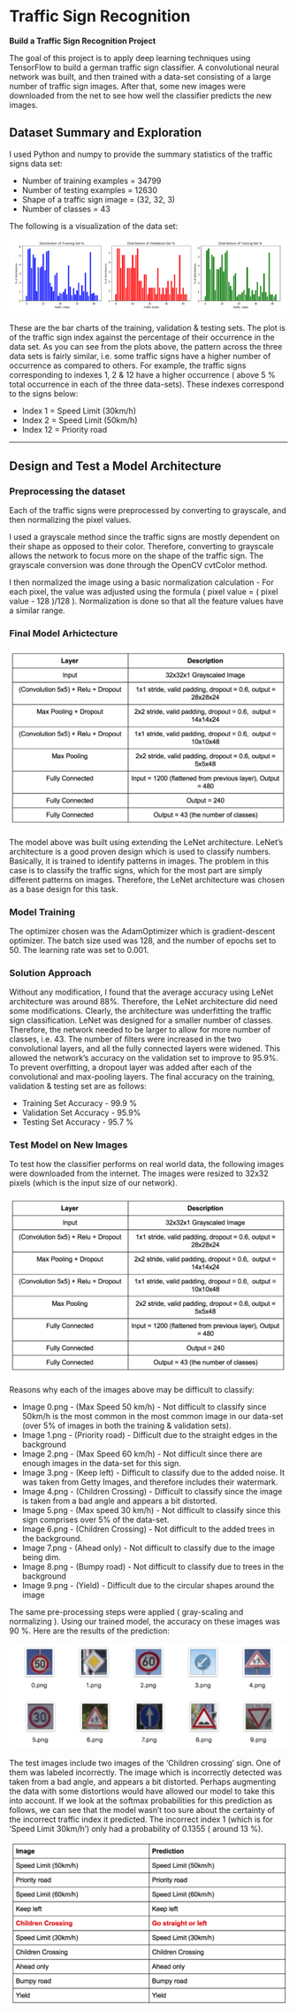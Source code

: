 # Traffic Sign Recognition

**Build a Traffic Sign Recognition Project**

The goal of this project is to apply deep learning techniques using TensorFlow to build a german traffic sign classifier. A convolutional neural network was built, and then trained with a data-set consisting of a large number of traffic sign images. After that, some new images were downloaded from the net to see how well the classifier predicts the new images.

[//]: # (Image References)

[image1]: ./images/dataset_visualization.png "Visualization"
[image2]: ./images/model_architecture.png "Model Architecture"
[image3]: ./images/example_images.png "Example Images"
[image4]: ./images/prediction_table.png "Prediction Table"
[image5]: ./images/softmax_incorrect_prediction.png "Softmax for Incorrect Prediction"

## Dataset Summary and Exploration

I used Python and numpy to provide the summary statistics of the traffic signs data set:
* Number of training examples = 34799
* Number of testing examples  = 12630
* Shape of a traffic sign image = (32, 32, 3)
* Number of classes = 43

The following is a visualization of the data set:

![alt text][image1]

These are the bar charts of the training, validation & testing sets. The plot is of the traffic sign index against the percentage of their occurrence in the data set. As you can see from the plots above, the pattern across the three data sets is fairly similar, i.e. some traffic signs have a higher number of occurrence as compared to others. For example, the traffic signs corresponding to indexes 1, 2 & 12 have a higher occurrence ( above 5 % total occurrence in each of the three data-sets). These indexes correspond to the signs below:
* Index 1   = Speed Limit (30km/h)
* Index 2   = Speed Limit (50km/h)
* Index 12 = Priority road

---
## Design and Test a Model Architecture

### Preprocessing the dataset
Each of the traffic signs were preprocessed by converting to grayscale, and then normalizing the pixel values. 
 
I used a grayscale method since the traffic signs are mostly dependent on their shape as opposed to their color. Therefore, converting to grayscale allows the network to focus more on the shape of the traffic sign. The grayscale conversion was done through the OpenCV cvtColor method.
 
I then normalized the image using a basic normalization calculation - For each pixel, the value was adjusted using the formula ( pixel value = ( pixel value - 128 )/128 ). Normalization is done so that all the feature values have a similar range.

### Final Model Arhictecture

![alt text][image2]

The model above was built using extending the LeNet architecture. LeNet’s architecture is a good proven design which is used to classify numbers. Basically, it is trained to identify patterns in images. The problem in this case is to classify the traffic signs, which for the most part are simply different patterns on images. Therefore, the LeNet architecture was chosen as a base design for this task.

### Model Training
The optimizer chosen was the AdamOptimizer which is gradient-descent optimizer. The batch size used was 128, and the number of epochs set to 50. The learning rate was set to 0.001.

### Solution Approach
Without any modification, I found that the average accuracy using LeNet architecture was around 88%. Therefore, the LeNet architecture did need some modifications. Clearly, the architecture was underfitting the traffic sign classification. LeNet was designed for a smaller number of classes. Therefore, the network needed to be larger to allow for more number of classes, i.e. 43. The number of filters were increased in the two convolutional layers, and all the fully connected layers were widened. This allowed the network’s accuracy on the validation set to improve to 95.9%. To prevent overfitting, a dropout layer was added after each of the convolutional and max-pooling layers. The final accuracy on the training, validation & testing set are as follows:
 
* Training Set Accuracy - 99.9 %
* Validation Set Accuracy - 95.9%
* Testing Set Accuracy - 95.7 %

### Test Model on New Images
To test how the classifier performs on real world data, the  following images were downloaded from the internet. The images were resized to 32x32 pixels (which is the input size of our network). 

![alt text][image2]

Reasons why each of the images above may be difficult to classify:
* Image 0.png - (Max Speed 50 km/h) - Not difficult to classify since 50km/h is the most common in the most common image in our data-set (over 5% of images in both the training & validation sets).
* Image 1.png - (Priority road) - Difficult due to the straight edges in the background
* Image 2.png - (Max Speed 60 km/h) - Not difficult since there are enough images in the data-set for this sign.
* Image 3.png - (Keep left) - Difficult to classify due to the added noise. It was taken from Getty Images, and therefore includes their watermark.
* Image 4.png - (Children Crossing) - Difficult to classify since the image is taken from a bad angle and appears a bit distorted.
* Image 5.png - (Max speed 30 km/h) - Not difficult to classify since this sign comprises over 5% of the data-set.
* Image 6.png - (Children Crossing) - Not difficult to the added trees in the background.
* Image 7.png - (Ahead only) - Not difficult to classify due to the image being dim.
* Image 8.png - (Bumpy road) - Not difficult to classify due to trees in the background
* Image 9.png - (Yield) - Difficult due to the circular shapes around the image
 
The same pre-processing steps were applied ( gray-scaling and normalizing ). Using our trained model, the accuracy on these images was 90 %. Here are the results of the prediction:

![alt text][image3]

The test images include two images of the ‘Children crossing’ sign. One of them was labeled incorrectly. The image which is incorrectly detected was taken from a bad angle, and appears a bit distorted. Perhaps augmenting the data with some distortions would have allowed our model to take this into account. If we look at the softmax probabilities for this prediction as follows, we can see that the model wasn’t too sure about the certainty of the incorrect traffic index it predicted. The incorrect index 1 (which is for ‘Speed Limit 30km/h’) only had a probability of 0.1355 ( around 13 %).

![alt text][image4]

